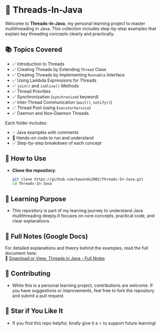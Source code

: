 # 🧵 Threads-In-Java

Welcome to **Threads-In-Java**, my personal learning project to master multithreading in Java. This collection includes step-by-step examples that explain key threading concepts clearly and practically.

## 📚 Topics Covered

- ✅ Introduction to Threads  
- ✅ Creating Threads by Extending `Thread` Class  
- ✅ Creating Threads by Implementing `Runnable` Interface  
- ✅ Using Lambda Expressions for Threads  
- ✅ `join()` and `isAlive()` Methods  
- ✅ Thread Priorities  
- ✅ Synchronization (`synchronized` keyword)  
- ✅ Inter-Thread Communication (`wait()`, `notify()`)  
- ✅ Thread Pool (using `ExecutorService`)  
- ✅ Daemon and Non-Daemon Threads  

Each folder includes:  
- 💡 Java examples with comments  
- 🧪 Hands-on code to run and understand  
- ✅ Step-by-step breakdown of each concept  


## 🚀 How to Use

- **Clone the repository**:
   ```bash
   git clone https://github.com/kawindu2002/Threads-In-Java.git
   cd Threads-In-Java

## 🌱 Learning Purpose
- This repository is part of my learning journey to understand Java multithreading deeply.It focuses on core concepts, practical code, and clear explanations.

## 📄 Full Notes (Google Docs)

For detailed explanations and theory behind the examples, read the full document here:  
🔗 [Download or View: Threads in Java - Full Notes](https://docs.google.com/document/d/1wv2bH8f378CmmLIUn-zvAtyGyQtE12C3uQ4focisktQ/edit?usp=sharing)


## 🤝 Contributing

- While this is a personal learning project, contributions are welcome. If you have suggestions or improvements, feel free to fork the repository and submit a pull request.


## 🌟 Star if You Like It

- If you find this repo helpful, kindly give it a ⭐ to support future learning!
